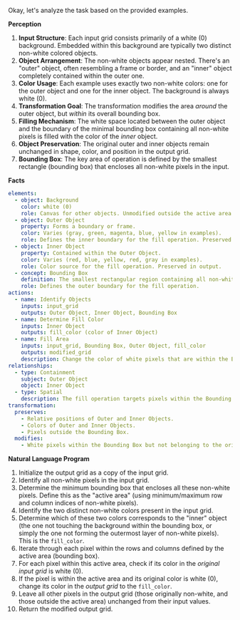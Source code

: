 Okay, let's analyze the task based on the provided examples.

**Perception**

1.  **Input Structure**: Each input grid consists primarily of a white (0) background. Embedded within this background are typically two distinct non-white colored objects.
2.  **Object Arrangement**: The non-white objects appear nested. There's an "outer" object, often resembling a frame or border, and an "inner" object completely contained within the outer one.
3.  **Color Usage**: Each example uses exactly two non-white colors: one for the outer object and one for the inner object. The background is always white (0).
4.  **Transformation Goal**: The transformation modifies the area *around* the outer object, but *within* its overall bounding box.
5.  **Filling Mechanism**: The white space located between the outer object and the boundary of the minimal bounding box containing all non-white pixels is filled with the color of the *inner* object.
6.  **Object Preservation**: The original outer and inner objects remain unchanged in shape, color, and position in the output grid.
7.  **Bounding Box**: The key area of operation is defined by the smallest rectangle (bounding box) that encloses all non-white pixels in the input.

**Facts**


```yaml
elements:
  - object: Background
    color: white (0)
    role: Canvas for other objects. Unmodified outside the active area.
  - object: Outer Object
    property: Forms a boundary or frame.
    color: Varies (gray, green, magenta, blue, yellow in examples).
    role: Defines the inner boundary for the fill operation. Preserved in output.
  - object: Inner Object
    property: Contained within the Outer Object.
    color: Varies (red, blue, yellow, red, gray in examples).
    role: Color source for the fill operation. Preserved in output.
  - concept: Bounding Box
    definition: The smallest rectangular region containing all non-white pixels.
    role: Defines the outer boundary for the fill operation.
actions:
  - name: Identify Objects
    inputs: input_grid
    outputs: Outer Object, Inner Object, Bounding Box
  - name: Determine Fill Color
    inputs: Inner Object
    outputs: fill_color (color of Inner Object)
  - name: Fill Area
    inputs: input_grid, Bounding Box, Outer Object, fill_color
    outputs: modified_grid
    description: Change the color of white pixels that are within the Bounding Box but are not part of the Outer Object or Inner Object to the fill_color.
relationships:
  - type: Containment
    subject: Outer Object
    object: Inner Object
  - type: Spatial
    description: The fill operation targets pixels within the Bounding Box but outside the Outer and Inner Objects.
transformation:
  preserves:
    - Relative positions of Outer and Inner Objects.
    - Colors of Outer and Inner Objects.
    - Pixels outside the Bounding Box.
  modifies:
    - White pixels within the Bounding Box but not belonging to the original Outer or Inner Objects.
```


**Natural Language Program**

1.  Initialize the output grid as a copy of the input grid.
2.  Identify all non-white pixels in the input grid.
3.  Determine the minimum bounding box that encloses all these non-white pixels. Define this as the "active area" (using minimum/maximum row and column indices of non-white pixels).
4.  Identify the two distinct non-white colors present in the input grid.
5.  Determine which of these two colors corresponds to the "inner" object (the one not touching the background within the bounding box, or simply the one not forming the outermost layer of non-white pixels). This is the `fill_color`.
6.  Iterate through each pixel within the rows and columns defined by the active area (bounding box).
7.  For each pixel within this active area, check if its color in the *original input grid* is white (0).
8.  If the pixel is within the active area and its original color is white (0), change its color in the *output grid* to the `fill_color`.
9.  Leave all other pixels in the output grid (those originally non-white, and those outside the active area) unchanged from their input values.
10. Return the modified output grid.